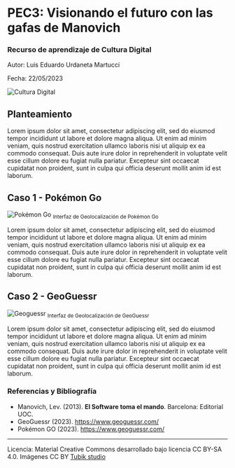 # PEC3: Visionando el futuro con las gafas de Manovich 

### Recurso de aprendizaje de Cultura Digital 


Autor: Luis Eduardo Urdaneta Martucci


Fecha: 22/05/2023

![Cultura Digital](https://miro.medium.com/max/1400/0*9PyyNvrO2PcD3KuU.png) 



## Planteamiento


Lorem ipsum dolor sit amet, consectetur adipiscing elit, sed do eiusmod tempor incididunt ut labore et dolore magna aliqua. Ut enim ad minim veniam, quis nostrud exercitation ullamco laboris nisi ut aliquip ex ea commodo consequat. Duis aute irure dolor in reprehenderit in voluptate velit esse cillum dolore eu fugiat nulla pariatur. Excepteur sint occaecat cupidatat non proident, sunt in culpa qui officia deserunt mollit anim id est laborum.


## Caso 1 - Pokémon Go
![Pokémon Go](https://github.com/LuisEUM/PEC3_Manovich_Reloaded/blob/main//Resources/img/GeoGuessr%20Web%20-%20Modos%20Clásico%20Ejemplo%203.png) 
<sub>Interfaz de Geolocalización de Pokémon Go</sub>

Lorem ipsum dolor sit amet, consectetur adipiscing elit, sed do eiusmod tempor incididunt ut labore et dolore magna aliqua. Ut enim ad minim veniam, quis nostrud exercitation ullamco laboris nisi ut aliquip ex ea commodo consequat. Duis aute irure dolor in reprehenderit in voluptate velit esse cillum dolore eu fugiat nulla pariatur. Excepteur sint occaecat cupidatat non proident, sunt in culpa qui officia deserunt mollit anim id est laborum.


## Caso 2 - GeoGuessr 
![Geoguessr](https://github.com/LuisEUM/PEC3_Manovich_Reloaded/blob/main/Resources/img/GeoGuessr%20Web%20-%20Modos%20Cl%C3%A1sico%20Ejemplo%202.png) 
<sub>Interfaz de Geolocalización de GeoGuessr</sub>

Lorem ipsum dolor sit amet, consectetur adipiscing elit, sed do eiusmod tempor incididunt ut labore et dolore magna aliqua. Ut enim ad minim veniam, quis nostrud exercitation ullamco laboris nisi ut aliquip ex ea commodo consequat. Duis aute irure dolor in reprehenderit in voluptate velit esse cillum dolore eu fugiat nulla pariatur. Excepteur sint occaecat cupidatat non proident, sunt in culpa qui officia deserunt mollit anim id est laborum.


### Referencias y Bibliografía

* Manovich, Lev. (2013). **El Software toma el mando**. Barcelona: Editorial UOC. 
* GeoGuessr (2023). https://www.geoguessr.com/
* Pokémon GO (2023). https://www.geoguessr.com/

----

Licencia: Material Creative Commons desarrollado bajo licencia CC BY-SA 4.0. Imágenes CC BY [Tubik studio](https://blog.tubikstudio.com/how-to-create-original-flat-illustrations-designers-tips/) 
